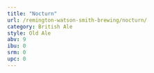 ```yaml
---
title: "Nocturn"
url: /remington-watson-smith-brewing/nocturn/
category: British Ale
style: Old Ale
abv: 9
ibu: 0
srm: 0
upc: 0
---
```


